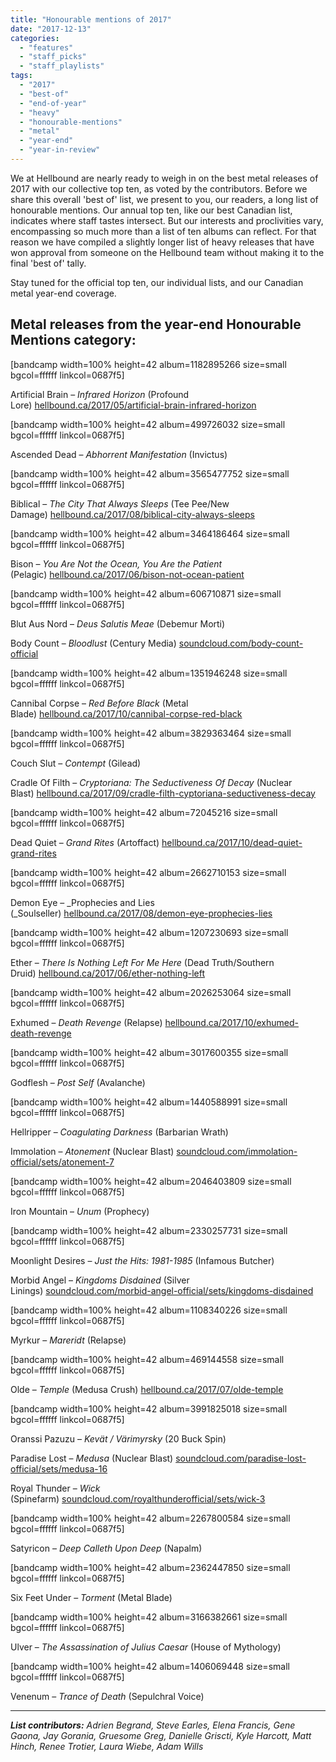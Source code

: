 ```yaml
---
title: "Honourable mentions of 2017"
date: "2017-12-13"
categories: 
  - "features"
  - "staff_picks"
  - "staff_playlists"
tags: 
  - "2017"
  - "best-of"
  - "end-of-year"
  - "heavy"
  - "honourable-mentions"
  - "metal"
  - "year-end"
  - "year-in-review"
---
```


We at Hellbound are nearly ready to weigh in on the best metal releases of 2017 with our collective top ten, as voted by the contributors. Before we share this overall 'best of' list, we present to you, our readers, a long list of honourable mentions. Our annual top ten, like our best Canadian list, indicates where staff tastes intersect. But our interests and proclivities vary, encompassing so much more than a list of ten albums can reflect. For that reason we have compiled a slightly longer list of heavy releases that have won approval from someone on the Hellbound team without making it to the final 'best of' tally.

Stay tuned for the official top ten, our individual lists, and our Canadian metal year-end coverage.

## Metal releases from the year-end Honourable Mentions category:

\[bandcamp width=100% height=42 album=1182895266 size=small bgcol=ffffff linkcol=0687f5\]

Artificial Brain – _Infrared Horizon_ (Profound Lore) [hellbound.ca/2017/05/artificial-brain-infrared-horizon](https://hellbound.ca/2017/05/artificial-brain-infrared-horizon/)

\[bandcamp width=100% height=42 album=499726032 size=small bgcol=ffffff linkcol=0687f5\]

Ascended Dead – _Abhorrent Manifestation_ (Invictus)

\[bandcamp width=100% height=42 album=3565477752 size=small bgcol=ffffff linkcol=0687f5\]

Biblical – _The City That Always Sleeps_ (Tee Pee/New Damage) [hellbound.ca/2017/08/biblical-city-always-sleeps](https://hellbound.ca/2017/08/biblical-city-always-sleeps/)

\[bandcamp width=100% height=42 album=3464186464 size=small bgcol=ffffff linkcol=0687f5\]

Bison – _You Are Not the Ocean, You Are the Patient_ (Pelagic) [hellbound.ca/2017/06/bison-not-ocean-patient](https://hellbound.ca/2017/06/bison-not-ocean-patient/)

\[bandcamp width=100% height=42 album=606710871 size=small bgcol=ffffff linkcol=0687f5\]

Blut Aus Nord – _Deus Salutis Meae_ (Debemur Morti)

Body Count – _Bloodlust_ (Century Media) [soundcloud.com/body-count-official](https://soundcloud.com/body-count-official)

\[bandcamp width=100% height=42 album=1351946248 size=small bgcol=ffffff linkcol=0687f5\]

Cannibal Corpse – _Red Before Black_ (Metal Blade) [hellbound.ca/2017/10/cannibal-corpse-red-black](https://hellbound.ca/2017/10/cannibal-corpse-red-black/)

\[bandcamp width=100% height=42 album=3829363464 size=small bgcol=ffffff linkcol=0687f5\]

Couch Slut – _Contempt_ (Gilead)

Cradle Of Filth – _Cryptoriana: The Seductiveness Of Decay_ (Nuclear Blast) [hellbound.ca/2017/09/cradle-filth-cyptoriana-seductiveness-decay](https://hellbound.ca/2017/09/cradle-filth-cyptoriana-seductiveness-decay/)

\[bandcamp width=100% height=42 album=72045216 size=small bgcol=ffffff linkcol=0687f5\]

Dead Quiet – _Grand Rites_ (Artoffact) [hellbound.ca/2017/10/dead-quiet-grand-rites](https://hellbound.ca/2017/10/dead-quiet-grand-rites/)

\[bandcamp width=100% height=42 album=2662710153 size=small bgcol=ffffff linkcol=0687f5\]

Demon Eye – _Prophecies and Lies (_Soulseller) [hellbound.ca/2017/08/demon-eye-prophecies-lies](https://hellbound.ca/2017/08/demon-eye-prophecies-lies/)

\[bandcamp width=100% height=42 album=1207230693 size=small bgcol=ffffff linkcol=0687f5\]

Ether – _There Is Nothing Left For Me Here_ (Dead Truth/Southern Druid) [hellbound.ca/2017/06/ether-nothing-left](https://hellbound.ca/2017/06/ether-nothing-left/)

\[bandcamp width=100% height=42 album=2026253064 size=small bgcol=ffffff linkcol=0687f5\]

Exhumed – _Death Revenge_ (Relapse) [hellbound.ca/2017/10/exhumed-death-revenge](https://hellbound.ca/2017/10/exhumed-death-revenge/)

\[bandcamp width=100% height=42 album=3017600355 size=small bgcol=ffffff linkcol=0687f5\]

Godflesh – _Post Self_ (Avalanche)

\[bandcamp width=100% height=42 album=1440588991 size=small bgcol=ffffff linkcol=0687f5\]

Hellripper – _Coagulating Darkness_ (Barbarian Wrath)

Immolation – _Atonement_ (Nuclear Blast) [soundcloud.com/immolation-official/sets/atonement-7](https://soundcloud.com/immolation-official/sets/atonement-7)

\[bandcamp width=100% height=42 album=2046403809 size=small bgcol=ffffff linkcol=0687f5\]

Iron Mountain – _Unum_ (Prophecy)

\[bandcamp width=100% height=42 album=2330257731 size=small bgcol=ffffff linkcol=0687f5\]

Moonlight Desires – _Just the Hits: 1981-1985_ (Infamous Butcher)

Morbid Angel – _Kingdoms Disdained_ (Silver Linings) [soundcloud.com/morbid-angel-official/sets/kingdoms-disdained](https://soundcloud.com/morbid-angel-official/sets/kingdoms-disdained)

\[bandcamp width=100% height=42 album=1108340226 size=small bgcol=ffffff linkcol=0687f5\]

Myrkur – _Mareridt_ (Relapse)

\[bandcamp width=100% height=42 album=469144558 size=small bgcol=ffffff linkcol=0687f5\]

Olde – _Temple_ (Medusa Crush) [hellbound.ca/2017/07/olde-temple](https://hellbound.ca/2017/07/olde-temple/)

\[bandcamp width=100% height=42 album=3991825018 size=small bgcol=ffffff linkcol=0687f5\]

Oranssi Pazuzu – _Kevät / Värimyrsky_ (20 Buck Spin)

Paradise Lost – _Medusa_ (Nuclear Blast) [soundcloud.com/paradise-lost-official/sets/medusa-16](https://soundcloud.com/paradise-lost-official/sets/medusa-16)

Royal Thunder – _Wick_ (Spinefarm) [soundcloud.com/royalthunderofficial/sets/wick-3](https://soundcloud.com/royalthunderofficial/sets/wick-3)

\[bandcamp width=100% height=42 album=2267800584 size=small bgcol=ffffff linkcol=0687f5\]

Satyricon – _Deep Calleth Upon Deep_ (Napalm)

\[bandcamp width=100% height=42 album=2362447850 size=small bgcol=ffffff linkcol=0687f5\]

Six Feet Under – _Torment_ (Metal Blade)

\[bandcamp width=100% height=42 album=3166382661 size=small bgcol=ffffff linkcol=0687f5\]

Ulver – _The Assassination of Julius Caesar_ (House of Mythology)

\[bandcamp width=100% height=42 album=1406069448 size=small bgcol=ffffff linkcol=0687f5\]

Venenum – _Trance of Death_ (Sepulchral Voice)

* * *

_**List contributors:** Adrien Begrand, Steve Earles, Elena Francis, Gene Gaona, Jay Gorania, Gruesome Greg, Danielle Griscti, Kyle Harcott, Matt Hinch, Renee Trotier, Laura Wiebe, Adam Wills_
